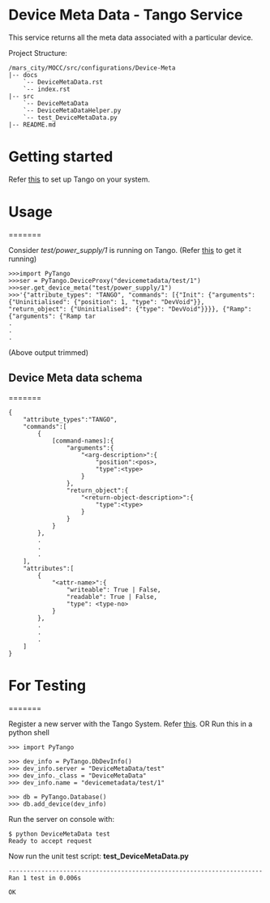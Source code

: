 # Device Meta Data - Tango Service

This service returns all the meta data associated with a particular device.

Project Structure:

```
/mars_city/MOCC/src/configurations/Device-Meta
|-- docs
    `-- DeviceMetaData.rst
    `-- index.rst
|-- src
    `-- DeviceMetaData
    `-- DeviceMetaDataHelper.py
    `-- test_DeviceMetaData.py
|-- README.md

```


# Getting started

Refer [this](https://github.com/mars-planet/mars_city/blob/master/servers/body_tracker_v2/src/win/PyTango%20Setup/PyTango%20Installation%20Instructions/Instructions.txt) to set up Tango on your system.

# Usage
=======

Consider *test/power_supply/1* is running on Tango. (Refer [this](http://www.esrf.eu/computing/cs/tango/tango_doc/kernel_doc/pytango/latest/quicktour.html) to get it running)
```
>>>import PyTango
>>>ser = PyTango.DeviceProxy("devicemetadata/test/1")
>>>ser.get_device_meta("test/power_supply/1")
>>>'{"attribute_types": "TANGO", "commands": [{"Init": {"arguments": {"Uninitialised": {"position": 1, "type": "DevVoid"}}, "return_object": {"Uninitialised": {"type": "DevVoid"}}}}, {"Ramp": {"arguments": {"Ramp tar
.
.
.
```
(Above output trimmed)

## Device Meta data schema
=======


```
{
	"attribute_types":"TANGO",
	"commands":[
		{
			[command-names]:{
				"arguments":{
					"<arg-description>":{
						"position":<pos>,
						"type":<type>
					}
				},
				"return_object":{
					"<return-object-description>":{
						"type":<type>
					}
				}
			}
		},
		.
		.
		.
	],
	"attributes":[
		{
			"<attr-name>":{
				"writeable": True | False,
				"readable": True | False,
				"type": <type-no>
			}
		},
		.
		.
		.
	]
}
```


# For Testing
=======


Register a new server with the Tango System. Refer [this](http://www.esrf.eu/computing/cs/tango/tango_doc/kernel_doc/pytango/latest/quicktour.html).
OR
Run this in a python shell
```
>>> import PyTango

>>> dev_info = PyTango.DbDevInfo()
>>> dev_info.server = "DeviceMetaData/test"
>>> dev_info._class = "DeviceMetaData"
>>> dev_info.name = "devicemetadata/test/1"

>>> db = PyTango.Database()
>>> db.add_device(dev_info)
```
Run the server on console with:
```
$ python DeviceMetaData test
Ready to accept request
```

Now run the unit test script: **test_DeviceMetaData.py**
```
----------------------------------------------------------------------
Ran 1 test in 0.006s

OK

```

